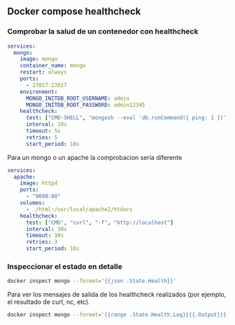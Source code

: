 ## Docker compose healthcheck

### Comprobar la salud de un contenedor con healthcheck 
```yaml
services:
  mongo:
    image: mongo
    container_name: mongo
    restart: always
    ports:
      - 27017:27017
    environment:
      MONGO_INITDB_ROOT_USERNAME: admin
      MONGO_INITDB_ROOT_PASSWORD: admin12345
    healthcheck:
      test: ["CMD-SHELL", "mongosh --eval 'db.runCommand({ ping: 1 })' || exit 1"]
      interval: 10s
      timeout: 5s
      retries: 5
      start_period: 10s
```

Para un mongo o un apache la comprobacion seria diferente
```yaml
services:
  apache:
    image: httpd
    ports:
      - "9090:80"
    volumes:
      - ./html:/usr/local/apache2/htdocs
    healthcheck:
      test: ["CMD", "curl", "-f", "http://localhost"]
      interval: 30s
      timeout: 10s
      retries: 3
      start_period: 10s
```

###  Inspeccionar el estado en detalle
```bash
docker inspect mongo --format='{{json .State.Health}}'
```

Para ver los mensajes de salida de los healthcheck realizados (por ejemplo, el resultado de curl, nc, etc).
```bash
docker inspect mongo --format='{{range .State.Health.Log}}{{.Output}}{{end}}'
```